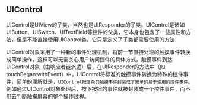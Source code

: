 ## UIControl



UIControl是UIView的子类，当然也是UIResponder的子类。UIControl是诸如UIButton、UISwitch、UITextField等控件的父类，它本身也包含了一些属性和方法，但是不能直接使用UIControl类，它只是定义了子类都需要使用的方法



UIControl对象采用了一种新的事件处理机制，将前一节直接处理的触摸事件转换成简单操作，这样可以无需关心用户访问控件的具体方式。触摸事件到达UIControl对象（由响应者链派遣）后，在UIResponder的方法中（如touchBegan:withEvent）中，UIControl将标准的触摸事件转换为特殊的控件事件，简单的理解就是，`UIControl把复杂的触摸事件封装成了简单的易于使用的控件事件`。例如通过UIControl对象处理后，按下按钮的事件就被封装成一个控件事件，而不用去判断触摸屏幕的整个操作过程。






























